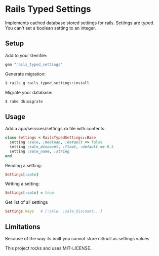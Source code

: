 # Rails Typed Settings

Implements cached database stored settings for rails.
Settings are typed. You can't set a boolean setting to an integer.

## Setup

Add to your Gemfile:

```ruby
gem "rails_typed_settings"
```

Generate migration:

```bash
$ rails g rails_typed_settings:install
```

Migrate your database:

```bash
$ rake db:migrate
```

## Usage

Add a app/services/settings.rb file with contents:

```ruby
class Settings < RailsTypedSettings::Base
  setting :sale, :boolean, :default => false
  setting :sale_discount, :float, :default => 0.3
  setting :sale_name, :string
end
```

Reading a setting:

```ruby
Settings[:sale]
```

Writing a setting:

```ruby
Settings[:sale] = true
```

Get list of all settings

```ruby
Settings.keys   # [:sale, :sale_discount...]
```

## Limitations

Because of the way its built you cannot store nil/null as settings values

This project rocks and uses MIT-LICENSE.